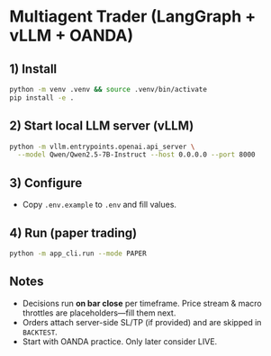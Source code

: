 # Multiagent Trader (LangGraph + vLLM + OANDA)

## 1) Install
```bash
python -m venv .venv && source .venv/bin/activate
pip install -e .
```

## 2) Start local LLM server (vLLM)

```bash
python -m vllm.entrypoints.openai.api_server \
  --model Qwen/Qwen2.5-7B-Instruct --host 0.0.0.0 --port 8000
```

## 3) Configure

* Copy `.env.example` to `.env` and fill values.

## 4) Run (paper trading)

```bash
python -m app_cli.run --mode PAPER
```

## Notes

* Decisions run **on bar close** per timeframe. Price stream & macro throttles are placeholders—fill them next.
* Orders attach server-side SL/TP (if provided) and are skipped in `BACKTEST`.
* Start with OANDA practice. Only later consider LIVE.
